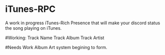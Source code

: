 # iTunes-RPC
A work in progress iTunes-Rich Presence that will make your discord status the song playing on iTunes.


#Working:
Track Name
Track Album
Track Artist

#Needs Work
Album Art system begining to form.
